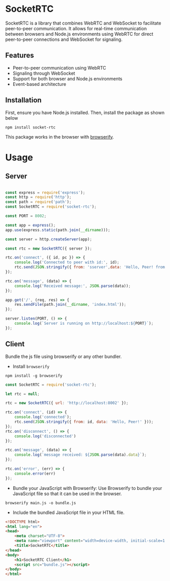 # SocketRTC

SocketRTC is a library that combines WebRTC and WebSocket to facilitate peer-to-peer communication. It allows for real-time communication between browsers and Node.js environments using WebRTC for direct peer-to-peer connections and WebSocket for signaling.

## Features

- Peer-to-peer communication using WebRTC
- Signaling through WebSocket
- Support for both browser and Node.js environments
- Event-based architecture

## Installation

First, ensure you have Node.js installed. Then, install the package as shown below

```shell
npm install socket-rtc
```
This package works in the browser with [browserify](https://browserify.org). 
<!-- If you do not use a bundler, you can use the `socket-rtc.min.js` standalone script
directly in a `<script>` tag. This exports a `SocketRTC` constructor on
`window`. -->
# Usage
## Server

```js

const express = require('express');
const http = require('http');
const path = require('path');
const SocketRTC = require('socket-rtc');

const PORT = 8002;

const app = express();
app.use(express.static(path.join(__dirname)));

const server = http.createServer(app);

const rtc = new SocketRTC({ server });

rtc.on('connect', ({ id, pc }) => {
    console.log('Connected to peer with id:', id);
    rtc.send(JSON.stringify({ from: 'sserver',data: 'Hello, Peer! from node' }));
});

rtc.on('message', (data) => {
    console.log('Received message:', JSON.parse(data));
});

app.get('/', (req, res) => {
    res.sendFile(path.join(__dirname, 'index.html'));
});

server.listen(PORT, () => {
    console.log(`Server is running on http://localhost:${PORT}`);
});

```

## Client
Bundle the js file using browserify or any other bundler.

- Install `browserify`
```shell
npm install -g browserify
```
```js
const SocketRTC = require('socket-rtc');

let rtc = null;

rtc = new SocketRTC({ url: 'http://localhost:8002' });

rtc.on('connect', (id) => {
    console.log('connected');
    rtc.send(JSON.stringify({ from: id, data: 'Hello, Peer!' }));
});
rtc.on('disconnect', () => {
    console.log('disconnected')
});

rtc.on('message', (data) => {
    console.log(`message received: ${JSON.parse(data).data}`);
});

rtc.on('error', (err) => {
    console.error(err)
});

```

- Bundle your JavaScript with Browserify: Use Browserify to bundle your JavaScript file so that it can be used in the browser.
```shell
browserify main.js -o bundle.js
```
-  Include the bundled JavaScript file in your HTML file.
```html
<!DOCTYPE html>
<html lang="en">
<head>
    <meta charset="UTF-8">
    <meta name="viewport" content="width=device-width, initial-scale=1.0">
    <title>SocketRTC</title>
</head>
<body>
    <h1>SocketRTC Client</h1>
    <script src="bundle.js"></script>
</body>
</html>

```